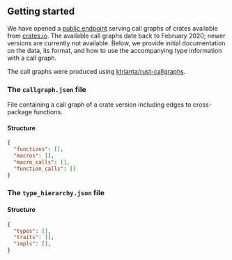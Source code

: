 ## Getting started
We have opened a [public endpoint](https://lima.ewi.tudelft.nl/cratesio) serving call graphs of crates available from [crates.io](https://crates/io). The available call graphs date back to February 2020; newer versions are currently not available. Below, we provide initial documentation on the data, its format, and how to use the accompanying type information with a call graph.

The call graphs were produced using [ktrianta/rust-callgraphs](https://github.com/ktrianta/rust-callgraphs).

### The `callgraph.json` file
File containing a call graph of a crate version including edges to cross-package functions.


#### Structure

``` json
{
  "functions": [],
  "macros": [],
  "macro_calls": [],
  "function_calls": []
}

```


### The `type_hierarchy.json` file

#### Structure

``` json
{
  "types": [],
  "traits": [],
  "impls": [],
}

```
